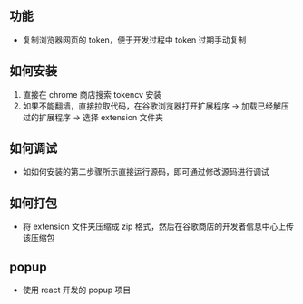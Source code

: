 ## 功能

- 复制浏览器网页的 token，便于开发过程中 token 过期手动复制

## 如何安装

1. 直接在 chrome 商店搜索 tokencv 安装
2. 如果不能翻墙，直接拉取代码，在谷歌浏览器打开扩展程序 -> 加载已经解压过的扩展程序 -> 选择 extension 文件夹

## 如何调试

- 如如何安装的第二步骤所示直接运行源码，即可通过修改源码进行调试

## 如何打包

- 将 extension 文件夹压缩成 zip 格式，然后在谷歌商店的开发者信息中心上传该压缩包

## popup

- 使用 react 开发的 popup 项目
